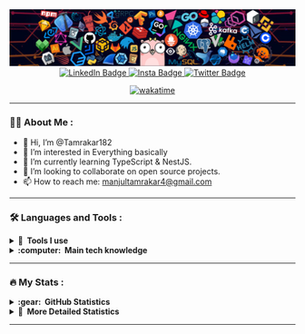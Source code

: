 <img src="header_1.png" />

<div id="badges" align="center">
  <a href="https://www.linkedin.com/in/manjul-tamrakar/">
    <img src="https://img.shields.io/badge/LinkedIn-blue?style=for-the-badge&logo=linkedin&logoColor=white" alt="LinkedIn Badge"/>
  </a>
  <a href="https://www.instagram.com/manjul.tamrakar/">
    <img src="https://img.shields.io/badge/Instagram-E4405F?style=for-the-badge&logo=instagram&logoColor=white" alt="Insta Badge"/>
  </a>

  <a href="https://twitter.com/tamrakar999">
    <img src="https://img.shields.io/badge/Twitter-1DA1F2?style=for-the-badge&logo=twitter&logoColor=white" alt="Twitter Badge"/>
  </a>

[![wakatime](https://wakatime.com/badge/user/f337b176-5837-4884-bc66-626771d2ae76.svg?style=for-the-badge)](https://wakatime.com/@f337b176-5837-4884-bc66-626771d2ae76)
  
</div>

---

### :man_technologist: About Me :

  - 👋 Hi, I’m @Tamrakar182
  - 👀 I’m interested in Everything basically
  - 🌱 I’m currently learning TypeScript & NestJS.
  - 💞️ I’m looking to collaborate on open source projects.
  - 📫 How to reach me: manjultamrakar4@gmail.com
  
---

### :hammer_and_wrench: Languages and Tools :

<details>
  <summary><b>🔨 &nbsp;Tools I use</b></summary>
  <br/>
      <img src="https://skillicons.dev/icons?i=git,github,md,vscode,bash,godot,postman,discord" /> &nbsp<img src="obsidian-icon.svg" width=50 height=50 />

</details>

<details>
  <summary><b>:computer: &nbsp;Main tech knowledge</b></summary>
  <br/>
      <img src="https://skillicons.dev/icons?i=py,c,cpp,html,css,js,express,mongodb,nodejs,react,tailwind,ts,nextjs,styledcomponents,materialui" />
</details>

---

### :fire: My Stats :


<details>
  <summary><b>:gear: &nbsp;GitHub Statistics</b></summary>
  <br/>
    <p align="center">
        <img height="137px" src="https://github-readme-streak-stats.herokuapp.com/?user=tamrakar182&hide_border=true&theme=nightowl" />
    </p>
    <p align="center">
        <img height="137px" src="https://github-readme-stats.vercel.app/api?username=tamrakar182&hide_title=true&hide_border=true&show_icons=true&include_all_commits=true&count_private=true&line_height=21&theme=nightowl" /> <img height="137px" src="https://github-readme-stats.vercel.app/api/top-langs/?username=tamrakar182&hide=html&hide_title=true&hide_border=true&layout=compact&langs_count=8&theme=nightowl" />
    </p>
  <img src="https://github-readme-activity-graph.vercel.app/graph?username=Tamrakar182&theme=react-dark&bg_color=20232a&hide_border=true" width="100%"/>
	
![3d--contribution-chart](./profile-3d-contrib/profile-night-rainbow.svg)
</details>

<details>
	<summary><b>🔬 &nbsp;More Detailed Statistics</b></summary>
	<br/>
	
<!--START_SECTION:waka-->

```txt
From: 14 July 2023 - To: 05 March 2024

Total Time: 496 hrs 21 mins

TypeScript        425 hrs 58 mins >>>>>>>>>>>>>>>>>>>>>----   85.82 %
JavaScript        17 hrs 29 mins  >------------------------   03.52 %
Python            9 hrs 1 min     -------------------------   01.82 %
Other             7 hrs 47 mins   -------------------------   01.57 %
JSON              6 hrs 20 mins   -------------------------   01.28 %
```

<!--END_SECTION:waka-->



<img src="https://wakatime.com/share/@Tamrakar182/7341ea82-623e-423e-942d-8a88d678d96e.svg" />
<img src="https://wakatime.com/share/@Tamrakar182/9ec40be3-8b16-4293-93a6-a84b3d594d86.svg" width="1000vw" />
</details>

---
  
<!---
Tamrakar182/Tamrakar182 is a ✨ special ✨ repository because its `README.md` (this file) appears on your GitHub profile.
You can click the Preview link to take a look at your changes.
--->

